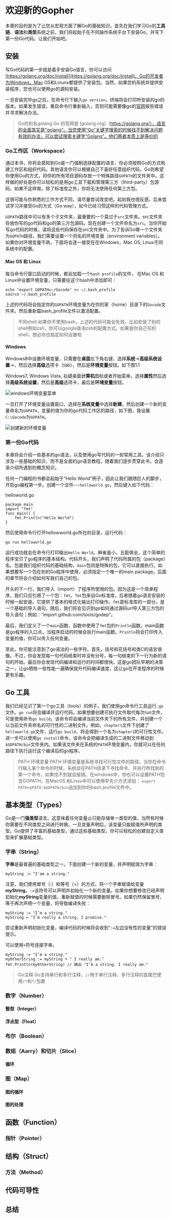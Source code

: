 # 欢迎新的Gopher

本章的目的是为了让您从宏观方面了解Go的基础知识。首先在我们学习Go的**工具链**、**语法**和**类型**系统之前，我们将起始于在不同操作系统平台下安装Go，并写下第一份Go代码。让我们开始吧。

## 安装

写Go代码的第一步就是着手安装Go语言，你可以访问[https://golang.org/doc/install](https://golang.org/doc/install)。Go的开发者为Windows，Mac OS和Linunx都提供了安装包。当然，如果您的系统并提供安装程序，您也可以使用go的源码安装。

一旦安装完毕go之后，在命令行下输入`go version`，终端将会打印所安装的go的版本。如果发生错误，重启命令行重新输入，否则可能需要像go的[官网](https://golang.org/)报告错误并寻求解决办法。

> Go的别名golang
> Go 的官网是 [golang.org]（https://golang.org/），语言的全面其实是“golang”。当您使用“Go”关键字搜索的时候找不到解决问题有效的办法，可以尝试搜索关键字“Golang”。他们两者本质上是等价的


### Go工作区（Workspace）

通过本书，你将会感知到Go是一门强制选择配置的语言，你必须按照Go的方式构建工作区和组织代码。其他语言你可以根据自己下喜好任意组织代码，Go则希望你使用Go的方式，将你的所有项目源码存放一个特殊路径`GOPATH`的文件夹中。这样做的好处是你可以轻松的是用go工具下载和管理第三方（third-party）包源码，如果不这样做，除了标准库之外，你将无法使用任何第三方包。

这很可能与你熟悉的工作方式不同，请尽量尝试改变吧。起初我也很反感，后来尝试学习并接受Go的方式（Go way），如今已经习惯这样的代码管理方式。

`GOPATH`路径中可以有多个子文件夹，最重要的一个莫过于`src`文件夹。src文件夹存放你写的go代码和go的第三方包源码。现在创建一个文件命名为`src`。当你开始写go代码的时候，请将这些代码保存在src文件夹中。为了告诉Go哪一个文件夹为`GOPATH`路径，我们需要设置一个同名的环境变量（environment variables）。如果你对环境变量不熟，下面将会逐一接受在在Windows，Mac OS, Linux不同系统中的配置。

#### Mac OS 和 Linux

每当命令行窗口启动的时候，都会加载一个`bash profile`的文件，
在Mac OS 和 Linux中设置环境变量，只需要往这个bash中添加即可：

```
echo "export GOPATH=~/Gocode" >> ~/.bash_profilesource ~/.bash_profile
```
上述的代码将会指定你的`GOPATH`环境变量为在你的家（home）目录下的`Gocode`文件夹。然后重新载bash_profile文件以激活配置。

> 不同shell
> 如果你不使用bash，上述的代码可能会失效。比如安装了别的shell例如zsh，你可以google查询zsh的配置方式。如果是你自己写的shell，想必你也指定如何设置啦


#### Windows

Windows8中设置环境变量，只需要在**桌面**左下角右键，选择**系统**->**高级系统设置**->，然后选择**高级**选项卡（tab），然后是**环境变量**按钮。如下图1.1

Windows7, Windows Vista, 右键桌面**计算机**图标或者开始菜单。选择**属性**然后选择**高级系统设置**，然后是**高级**选项卡，最后是**环境变量**按钮。

![windows环境变量菜单](./images/1.1.png)

一旦打开了环境变量设置窗口，选择在**系统变量**中选择**新建**，然后创建一个新的变量命名为`GOPATH`，变量的值为你的go代码工作区的路径，如下图，我设置`C:\Gocode`为`GOPATH`。

![创建新的环境变量](./images/1.2.png)

### 第一份Go代码

本章将会介绍一些基本的go语法，以及使用go写代码的一些常用工具。该介绍只涉及一些基础的知识，而不是全面的go语言教程。随着我们逐步贯穿此书，会逐渐介绍所遇到的概念知识。

任何一门编程的书都会起始于“Hello World”例子，因此让我们跟随巨人的脚步，开启go编程第一步。创建一个文件---`helloworld.go`，然后键入如下代码：

helloworld.go

```
package mainimport "fmt"func main() {    fmt.Println("Hello World")}
```

然后使用命令行打开hellowworld.go所在的目录，运行代码：

```
go run helloworld.go
```

运行成功就会在命令行打印输出`Hello World`。麻雀虽小，五脏俱全，这个简单的程序宝贝了go程序的基本结构。代码开头，我们声明了代码所属的包（package）名。包是我们组织代码的基础结构，`main`包则是特殊的包，它可以直接执行。如果想要写一个包在别的Go程序中使用，必须指定一个唯一的main package。后面的章节将会介绍如何写我们自己的包。

开头的下一行，我们导入（import）了程序所使用的包。因为这是一个简单程序，我们只应引用了一个包：`fmt`。`fmt`包来自Go标准库，后者随着go语言安装的时候一起安装。它提供了基本的格式化输出打印操作。`fmt`是标准库的一部分，是一个基础的导入语句。随后，我们将会见识到go如何通过源码url导入第三方包的导入语句；例如：“import github.com/tools/godep”。

最后，我们定义了一个`main`函数，函数中使用了`fmt`包的`Println`函数。main函数是go程序的入口点，当程序启动的时候会执行main函数。`Println`将会打印传入变量的值，你可以传入任何变量。

至此，你可能注意到了go语法的一些字符。首先，括号和花括号和类C的语言很像。不过，你会发现每一句代码结束时并没有分号，每一句结束的下一行为新的语句的开始。最后你会发现代码编译和运行的时间都很快。这是go团队早期的决策之一，让go牺牲一些性能一遍确保提升代码编译速度，这让go在开发程序的时候更有乐趣。

## Go 工具

我们已经见识了第一个go工具（tools）的例子。我们使用go命令行工具运行`.go`文件。`go run`将会编译并运行代码。如果想要创建可执行文件取代每次run文件，可是使用命令`go build`。该命令将会编译当前文件夹下的所有文件，并创建一个以当前文件夹命名的可行性的二进制文件。例如，`chapter1`文件下创建了`helloworld.go`文件，运行`go build`，将会得到一个名为`chapter1`的可行性文件。进一步可以使用`go install`命令，该命令会把编译生成的二进制文件移动到`$GOPATH/bin`文件夹内。如果该文件夹在系统的`PATH`环境变量内，你就可以在任何路径下执行运行这个编译后的go程序。

> PATH 环境变量
> PATH 环境变量是系统寻找可行性文件的路径。当你在命令行输入某个命令的时候，系统会在PATH目录下寻找命令，并执行所找到的第一个命令，如果找不到就会报错。在windows中，你也可以设置PATH包含GOPATH。在MacOS 和Linxu中可以使用早先介方式添加： `export PATH=$PATH:$GOPATH/bin`追加到你的bash profile文件中。

## 基本类型（Types）
Go是一门**强类型**语言。这意味着任何变量止只能存储单一类型的值，当然有时候你需要在不同类型之间进行转换。一旦变量声明后，该变量只能赋值所声明的类型。Go提供了丰富的基础类型，通过这些基础类型，你可以轻松的创建自定义类型来扩展基础类型。

### 字串（String）

**字串**是最普遍的基础类型之一。下面创建一个新的变量，并声明赋值为字串：

```
myString := "I'am a string."
```

注意，我们使用冒号（:）和等号（=）的方式，将一个字串赋值给变量**myString**。`:=`该符号可以声明并初始化一个新的变量。如果你想要修改已经声明初始化**myString**变量的值，重新赋值的时候需要删除冒号。如果仍然保留冒号，等于再次声明一个变量，将导致编译失败：

```
myString := "I’m a string."myString = "I’m really a string, I promise."
```

尝试重新声明初始化变量，编译代码的时候将会收到“`:=`左边没有性的变量”的错误提示。

可以使用`+`符号连接字串。

```
myString := "I’m a string."myOtherString := myString + " I really am."fmt.Println(myOtherString) // 输出 "I’m a string. I really am."
```

> Go注释
> Go支持单行和多行注释，`//`用于单行注释，多行注释的首尾巴使用`/*`和`*/`包裹

### 数字（Number）



#### 整型（Integer）
#### 浮点型（Float）
### 布尔（Boolean）

### 数组（Aarry）和切片（Slice）
#### 循环
### 图（Map）
#### 图的循环
#### 图的处理

## 函数（Function）
### 指针（Pointer）

## 结构（Struct）
### 方法（Method）
## 代码可导性
## 总结







